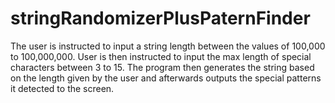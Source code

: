 # stringRandomizerPlusPaternFinder

The user is instructed to input a string length between the values of 100,000 to 100,000,000.
User is then instructed to input the max length of special characters between 3 to 15.
The program then generates the string based on the length given by the user and afterwards outputs the special patterns it detected to the screen.

